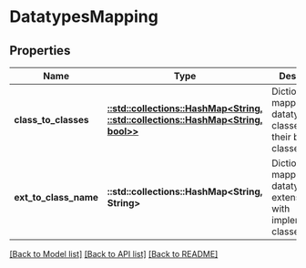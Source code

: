 # DatatypesMapping

## Properties

Name | Type | Description | Notes
------------ | ------------- | ------------- | -------------
**class_to_classes** | [**::std::collections::HashMap<String, ::std::collections::HashMap<String, bool>>**](map.md) | Dictionary mapping datatype's classes with their base classes | 
**ext_to_class_name** | **::std::collections::HashMap<String, String>** | Dictionary mapping datatype's extensions with implementation classes | 

[[Back to Model list]](../README.md#documentation-for-models) [[Back to API list]](../README.md#documentation-for-api-endpoints) [[Back to README]](../README.md)



